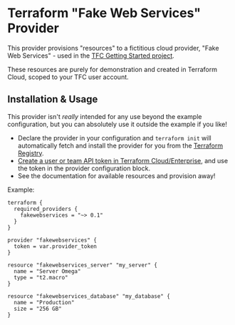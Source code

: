 # Terraform "Fake Web Services" Provider

This provider provisions "resources" to a fictitious cloud provider, "Fake Web Services" - used in the [TFC Getting Started project](https://github.com/hashicorp/tfc-getting-started).

These resources are purely for demonstration and created in Terraform Cloud, scoped to your TFC user account.

## Installation & Usage

This provider isn't _really_ intended for any use beyond the example configuration, but you can absolutely use it outside the example if you like!

* Declare the provider in your configuration and `terraform init` will automatically fetch and install the provider for you from the [Terraform Registry](https://registry.terraform.io/).
* [Create a user or team API token in Terraform Cloud/Enterprise](https://www.terraform.io/docs/cloud/users-teams-organizations/api-tokens.html), and use the token in the provider configuration block.
* See the documentation for available resources and provision away!

Example:

```hcl
terraform {
  required_providers {
    fakewebservices = "~> 0.1"
  }
}

provider "fakewebservices" {
  token = var.provider_token
}

resource "fakewebservices_server" "my_server" {
  name = "Server Omega"
  type = "t2.macro"
}

resource "fakewebservices_database" "my_database" {
  name = "Production"
  size = "256 GB"
}
```
